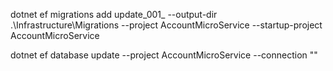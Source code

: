 dotnet ef migrations add update_001_ --output-dir .\Infrastructure\Migrations --project AccountMicroService --startup-project AccountMicroService

dotnet ef database update --project AccountMicroService --connection ""